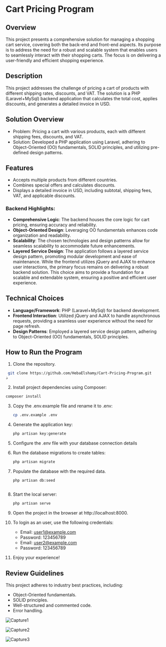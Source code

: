 # Cart Pricing Program
## Overview
This project presents a comprehensive solution for managing a shopping cart service, covering both the back-end and front-end aspects. Its purpose is to address the need for a robust and scalable system that enables users to seamlessly interact with their shopping carts. The focus is on delivering a user-friendly and efficient shopping experience.
## Description
This project addresses the challenge of pricing a cart of products with different shipping rates, discounts, and VAT. The solution is a PHP (Laravel+MySql) backend application that calculates the total cost, applies discounts, and generates a detailed invoice in USD.
## Solution Overview
- Problem: Pricing a cart with various products, each with different shipping fees, discounts, and VAT.
- Solution: Developed a PHP application using Laravel, adhering to Object-Oriented (OO) fundamentals, SOLID principles, and utilizing pre-defined design patterns.
## Features
- Accepts multiple products from different countries.
- Combines special offers and calculates discounts.
- Displays a detailed invoice in USD, including subtotal, shipping fees, VAT, and applicable discounts.
### Backend Highlights:
- **Comprehensive Logic**: The backend houses the core logic for cart pricing, ensuring accuracy and reliability.
- **Object-Oriented Design**: Leveraging OO fundamentals enhances code organization and readability.
- **Scalability**: The chosen technologies and design patterns allow for seamless scalability to accommodate future enhancements.
- **Layered Service Design**: The application follows a layered service design pattern, promoting modular development and ease of maintenance.
While the frontend utilizes jQuery and AJAX to enhance user interactions, the primary focus remains on delivering a robust backend solution. This choice aims to provide a foundation for a scalable and extendable system, ensuring a positive and efficient user experience.
## Technical Choices
- **Language/Framework**: PHP (Laravel+MySql) for backend development.
- **Frontend Interaction**: Utilized jQuery and AJAX to handle asynchronous requests, providing a seamless user experience without the need for page refresh.
- **Design Patterns**: Employed a layered service design pattern, adhering to Object-Oriented (OO) fundamentals, SOLID principles.
## How to Run the Program

1. Clone the repository.
  ```bash
   git clone https://github.com/HebaElshamy/Cart-Pricing-Program.git
ذ
```
2.  Install project dependencies using Composer:
   ```bash
   composer install
```

3. Copy the .env.example file and rename it to .env:
    ```bash
    cp .env.example .env
4. Generate the application key:
    ```bash
    php artisan key:generate
5. Configure the .env file with your database connection details   
6. Run the database migrations to create tables:
    ```bash
    php artisan migrate

7. Populate the database with the required data.
    ```bash
    php artisan db:seed
  
8. Start the local server:
    ```bash
    php artisan serve
    
9. Open the project in the browser at http://localhost:8000. 
10. To login as an user, use the following credentials:
    
    - Email: user1@example.com
    - Password: 123456789
    - Email: user2@example.com
    - Password: 123456789
11. Enjoy your experience!
## Review Guidelines
This project adheres to industry best practices, including:
- Object-Oriented fundamentals.
- SOLID principles.
- Well-structured and commented code.
- Error handling.

![Capture1](https://github.com/HebaElshamy/Cart-Pricing-Program/assets/46092804/f36abd70-ea09-49cc-a62f-0cebbe34741c)

![Capture2](https://github.com/HebaElshamy/Cart-Pricing-Program/assets/46092804/178e25e0-5d21-4e40-8a5f-3cceb16024a5)

![Capture3](https://github.com/HebaElshamy/Cart-Pricing-Program/assets/46092804/cd0d98f9-7792-433c-8b6a-01cffd4ad72a)




